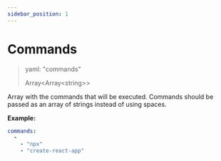 ```yaml
---
sidebar_position: 1
---
```


# Commands

> yaml: "commands"
>
> Array<Array<string\>\>


Array with the commands that will be executed.
Commands should be passed as an array of strings
instead of using spaces.

**Example:**

```yaml
commands: 
  -
    - "npx"
    - "create-react-app"
```
